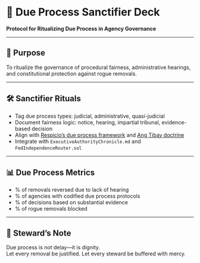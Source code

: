# 📜 Due Process Sanctifier Deck  
**Protocol for Ritualizing Due Process in Agency Governance**

---

## 🧠 Purpose  
To ritualize the governance of procedural fairness, administrative hearings, and constitutional protection against rogue removals.

---

## 🛠️ Sanctifier Rituals  
- Tag due process types: judicial, administrative, quasi-judicial  
- Document fairness logic: notice, hearing, impartial tribunal, evidence-based decision  
- Align with [Respicio’s due process framework](https://www.respicio.ph/bar/2025/political-law-and-public-international-law/the-bill-of-rights/due-process/judicial-and-administrative-due-process) and [Ang Tibay doctrine](https://www.respicio.ph/commentaries/procedural-due-process-in-the-philippines-legal-system)  
- Integrate with `ExecutiveAuthorityChronicle.md` and `FedIndependenceRouter.sol`

---

## 📊 Due Process Metrics  
- % of removals reversed due to lack of hearing  
- % of agencies with codified due process protocols  
- % of decisions based on substantial evidence  
- % of rogue removals blocked

---

## 🧠 Steward’s Note  
Due process is not delay—it is dignity.  
Let every removal be justified. Let every steward be buffered with mercy.
